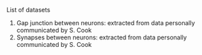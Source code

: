 List of datasets

1. Gap junction between neurons: extracted from data personally communicated by S. Cook
2. Synapses between neurons: extracted from data personally communicated by S. Cook
